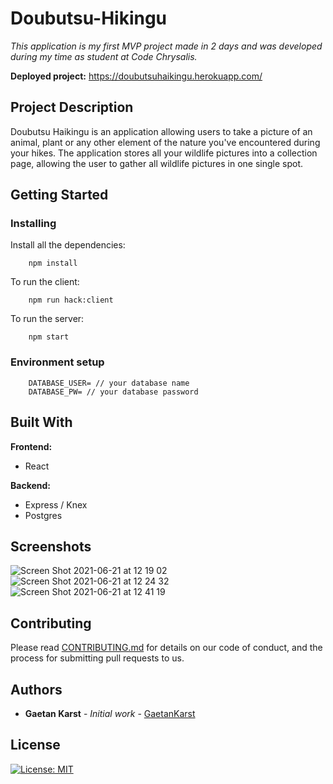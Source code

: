 # Doubutsu-Hikingu

_This application is my first MVP project made in 2 days and was developed during my time as student at Code Chrysalis._

**Deployed project:** https://doubutsuhaikingu.herokuapp.com/

## Project Description

Doubutsu Haikingu is an application allowing users to take a picture of an animal, plant or any other element of the nature you've encountered during your hikes. The application stores all your wildlife pictures into a collection page, allowing the user to gather all wildlife pictures in one single spot.

## Getting Started

### Installing

Install all the dependencies:

```
    npm install
```

To run the client: 

```
    npm run hack:client
```

To run the server: 

```
    npm start
```

### Environment setup

```
    DATABASE_USER= // your database name
    DATABASE_PW= // your database password
```

## Built With
**Frontend:** 
- React

**Backend:**
- Express / Knex
- Postgres

## Screenshots

![Screen Shot 2021-06-21 at 12 19 02](https://user-images.githubusercontent.com/66731438/122703046-b2623600-d28b-11eb-947e-810b9dd1805a.png)
![Screen Shot 2021-06-21 at 12 24 32](https://user-images.githubusercontent.com/66731438/122703049-b42bf980-d28b-11eb-98a0-9c0f7a8374e0.png)
![Screen Shot 2021-06-21 at 12 41 19](https://user-images.githubusercontent.com/66731438/122704125-fce4b200-d28d-11eb-81bf-32f3d52e4943.png)

## Contributing

Please read [CONTRIBUTING.md](https://gist.github.com/PurpleBooth/b24679402957c63ec426) for details on our code of conduct, and the process for submitting pull requests to us.

## Authors

- **Gaetan Karst** - _Initial work_ - [GaetanKarst](https://github.com/GaetanKarst)

## License

[![License: MIT](https://img.shields.io/badge/License-MIT-yellow.svg)](https://opensource.org/licenses/MIT)
